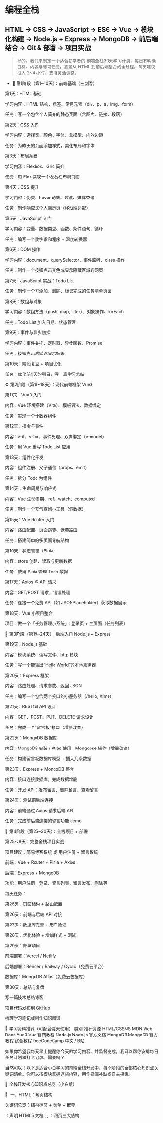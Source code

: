 # 编程全栈
## HTML → CSS → JavaScript → ES6 → Vue → 模块化构建 → Node.js + Express → MongoDB → 前后端结合 → Git & 部署 → 项目实战




> 好的，我们来制定一个适合初学者的 前端全栈30天学习计划，每日有明确目标、内容与练习任务，涵盖从 HTML 到前后端整合的全过程。每天建议投入 2~4 小时，支持灵活调整。

- 🌱 第1阶段（第1~10天）：前端基础（三剑客）

第1天：HTML 基础

学习内容：HTML 结构、标签、常用元素（div、p、a、img、form）



任务：写一个包含个人简介的静态页面（含图片、链接、段落）


第2天：CSS 入门

学习内容：选择器、颜色、字体、盒模型、内外边距


任务：为昨天的页面添加样式，美化布局和字体


第3天：布局系统

学习内容：Flexbox、Grid 简介


任务：用 Flex 实现一个左右栏布局页面


第4天：CSS 提升

学习内容：伪类、hover 动效、过渡、媒体查询


任务：制作响应式个人简历页（移动端适配）


第5天：JavaScript 入门

学习内容：变量、数据类型、函数、条件语句、循环


任务：编写一个数字求和程序 + 温度转换器


第6天：DOM 操作

学习内容：document、querySelector、事件监听、class 操作


任务：制作一个按钮点击变色或显示隐藏区域的网页


第7天：JavaScript 实战：Todo List

任务：制作一个可添加、删除、标记完成的任务清单页面


第8天：数组与对象

学习内容：数组方法（push, map, filter）、对象操作、forEach


任务：Todo List 加入日期、状态管理


第9天：事件与异步初探

学习内容：事件委托、定时器、异步函数、Promise


任务：按钮点击后延迟显示结果


第10天：阶段复盘 + 项目优化

任务：优化前9天的项目，写一篇学习总结


⚙️ 第2阶段（第11~18天）：现代前端框架 Vue3

第11天：Vue3 入门

内容：Vue 环境搭建（Vite）、模板语法、数据绑定


任务：实现一个计数器组件


第12天：指令与事件

内容：v-if、v-for、事件处理、双向绑定（v-model）


任务：用 Vue 重写 Todo List 应用


第13天：组件化开发

内容：组件注册、父子通信（props、emit）


任务：拆分 Todo 为组件


第14天：生命周期与响应式

内容：Vue 生命周期、ref、watch、computed


任务：制作一个天气查询小工具（假数据）


第15天：Vue Router 入门

内容：路由配置、页面跳转、嵌套路由


任务：搭建简单的多页面导航结构


第16天：状态管理（Pinia）

内容：store 创建、读取与更新数据


任务：使用 Pinia 管理 Todo 数据


第17天：Axios 与 API 请求

内容：GET/POST 请求，错误处理


任务：连接一个免费 API（如 JSONPlaceholder）获取数据展示


第18天：Vue 小项目整合

项目：做一个「任务管理小系统」：登录页 + 主页面（任务列表）


🧰 第3阶段（第19~24天）：后端入门 Node.js + Express

第19天：Node.js 基础

内容：模块系统、读写文件、http 模块


任务：写一个能输出“Hello World”的本地服务器


第20天：Express 框架

内容：路由处理、请求参数、返回 JSON


任务：编写一个包含两个接口的小服务器（/hello, /time）


第21天：RESTful API 设计

内容：GET、POST、PUT、DELETE 请求设计


任务：完成一个“留言板”接口（增删改查）


第22天：MongoDB 数据库

内容：MongoDB 安装 / Atlas 使用、Mongoose 操作（增删改查）


任务：构建留言板数据库模型 + 插入几条数据


第23天：Express + MongoDB 整合

内容：接口连接数据库，完成数据增删


任务：开发 API：发布留言、删除留言、查看留言


第24天：测试前后端连接

内容：前端通过 Axios 请求后端 API


任务：完成前后端连接的留言功能 demo


🚀 第4阶段（第25~30天）：全栈项目 + 部署

第25-28天：完整全栈项目实战

项目建议：简易博客系统 或 用户注册 + 留言系统



前端：Vue + Router + Pinia + Axios


后端：Express + MongoDB


功能：用户注册、登录、留言列表、留言发布、删除等


每天任务：



第25天：页面结构 + 路由配置


第26天：前端与后端 API 对接


第27天：数据库完善 + 用户验证


第28天：优化体验 + 增加样式 + 测试


第29天：部署项目

前端部署：Vercel / Netlify


后端部署：Render / Railway / Cyclic（免费云平台）


数据库：MongoDB Atlas（免费云数据库）


第30天：总结与复盘

写一篇技术总结博客


项目代码发布到 GitHub


梳理学习笔记或制作知识图谱


📘 学习资料推荐（可配合每天使用）
类别	推荐资源
HTML/CSS/JS	MDN Web Docs
Vue3	Vue 官网教程
Node.js	Node.js 官方文档
MongoDB	MongoDB 官方教程
综合教程	freeCodeCamp 中文 / B站

如果你希望我每天早上提醒你今天的学习内容，并监督完成，我可以帮你安排每日任务计划和打卡记录。需要吗？


当然可以！以下是适合小白学习的前端全栈开发中，每个阶段的全部核心知识点关键词清单。你可以按模块掌握这些内容，用作查漏补缺或自主探索。

🧩 全栈开发核心知识点总览（小白版）

🧱 
一、HTML：网页结构

关键词总览：结构标签 + 表单 + 嵌套


<!DOCTYPE html>：声明 HTML5 文档


<html>, <head>, <body>：网页三大结构


<title>：网页标题


<h1> ~ <h6>：标题


<p>：段落


<a href="">：超链接


<img src="" alt="">：图片


<ul>, <ol>, <li>：列表


<div>, <span>：布局容器、内联容器


<form>, <input>, <textarea>, <button>：表单基础


<label>, <select>, <option>：表单高级元素


target="_blank"：新窗口打开链接


alt：图片无法加载时的替代文本


iframe, video, audio：媒体嵌入


🎨 
二、CSS：网页样式

关键词总览：样式控制 + 布局 + 动画


选择器：class、id、后代选择器、伪类（:hover、:nth-child()）


样式：color、font-size、font-family、line-height


布局：



box model（盒模型）：margin、padding、border、content


display: block、inline、inline-block、none


position: static、relative、absolute、fixed、sticky


flex：justify-content、align-items、flex-direction


grid：grid-template-columns、gap、place-items


背景：background-color、background-image


尺寸：width、height、max-width、vh、vw


圆角和阴影：border-radius、box-shadow


动画：transition、transform、keyframes


🧠 
三、JavaScript：网页交互

关键词总览：变量 + 条件 + 函数 + DOM

📌 基础语法

变量声明：let、const、var


数据类型：Number、String、Boolean、Array、Object


运算符：+、-、==、===、&&、||


条件判断：if、else、switch


循环：for、while、forEach


函数定义：function、箭头函数 () => {}


📌 DOM 操作

获取元素：getElementById()、querySelector()


修改内容：innerText、innerHTML


修改样式：element.style


操作类名：classList.add()、remove()、toggle()


事件绑定：onclick、addEventListener


表单操作：value、submit


📌 异步

setTimeout、setInterval


fetch：请求 API


Promise、async/await


🧩 
四、Vue 3：现代前端框架

关键词总览：响应式 + 组件 + 路由 + 状态


创建项目：Vite + Vue CLI


响应式核心：ref、reactive、watch、computed


模板语法：{{}}、v-bind、v-model、v-if、v-for、v-on


组件系统：props、emit、slots、生命周期钩子（onMounted 等）


状态管理：Pinia（代替 Vuex）


路由管理：Vue Router（页面跳转）


表单双向绑定：v-model


条件与列表渲染：v-if、v-for


🛠 
五、Node.js + Express：后端入门

关键词总览：API + 路由 + 中间件 + 请求响应


Node.js 基础语法：模块化、文件操作、HTTP 模块


Express 框架：



创建服务：express()


路由定义：app.get()、app.post()


参数获取：req.params、req.query、req.body


返回响应：res.send()、res.json()


中间件：app.use()、错误处理


跨域处理：cors 中间件


连接数据库：MongoDB + mongoose


🧮 
六、MongoDB：数据库

关键词总览：集合 + 文档 + 操作语句


数据结构：集合（Collection）+ 文档（Document）


常用命令：



find()、insertOne()、updateOne()、deleteOne()


mongoose 使用：



定义 Schema


创建模型


执行查询和插入


🧪 
七、工具链与部署

关键词总览：版本控制 + 部署平台


Git 基础：init、clone、commit、push、.gitignore


GitHub：创建仓库，托管代码


Postman：测试接口


前端部署平台：



Vercel、Netlify、GitHub Pages


后端部署平台：



Render、Railway、Fly.io


💡 补充：实用开发技能

响应式设计：媒体查询（Media Query）


图标与 UI 库：FontAwesome、Tailwind CSS、Element Plus


接口调试：Chrome 开发者工具 → Network、Console、Elements


跨端适配：移动端、PC端兼容性处理


安全基础：输入校验、跨站防护（XSS）


✅ 总结

这份关键词列表涵盖了从零基础到实战的完整路径，你可以：

作为知识树来查漏补缺


每完成一个阶段，回头复盘这些关键词


实战时，遇到不会的概念也能迅速定位重点


接下来，我将每天陪你执行并掌握这些知识点。
如果你有空，我们就一起完成第1天的网页结构学习和练习吧！需要我现在帮你搭建第一个页面吗？


